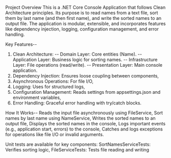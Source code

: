 Project Overview
This is a .NET Core Console Application that follows Clean Architecture principles. Its purpose is to read names from a text file, sort them by last name (and then first name), 
and write the sorted names to an output file. The application is modular, extensible, and incorporates features like dependency injection, logging, configuration management, and error handling.

Key Features--
1) Clean Architecture:
  -- Domain Layer: Core entities (Name).
  -- Application Layer: Business logic for sorting names.
  -- Infrastructure Layer: File operations (read/write).
  -- Presentation Layer: Main console application.
2) Dependency Injection: Ensures loose coupling between components,
3) Asynchronous Operations: For file I/O,
4) Logging: Uses  for structured logs,
5) Configuration Management: Reads settings from appsettings.json and environment variables,
6) Error Handling: Graceful error handling with try/catch blocks.

How It Works--
Reads the input file asynchronously using FileService, 
Sort names by last name using NameService, 
Writes the sorted names to an output file, 
Displays the sorted names in the console, 
Logs important events (e.g., application start, errors) to the console, 
Catches and logs exceptions for operations like file I/O or invalid arguments.

Unit tests are available for key components: 
SortNamesServiceTests: Verifies sorting logic, 
FileServiceTests: Tests file reading and writing

